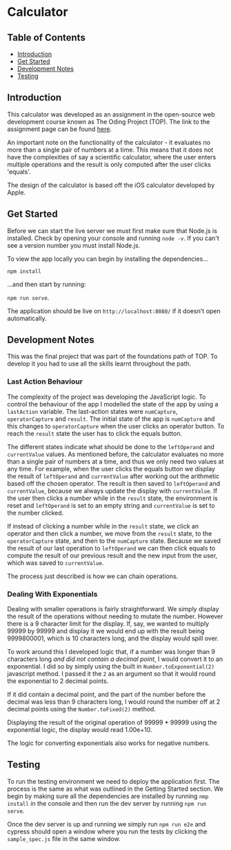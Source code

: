 # Calculator

## Table of Contents

- [Introduction](#introduction)
- [Get Started](#get-started)
- [Development Notes](#development-notes)
- [Testing](#testing)

## Introduction

This calculator was developed as an assignment in the open-source web development course known as The Oding Project (TOP). The link to the assignment page can be found [here](https://www.theodinproject.com/paths/foundations/courses/foundations/lessons/calculator). 

An important note on the functionality of the calculator - it evaluates no more than a single pair of numbers at a time. This means that it does not have the complexities of say a scientific calculator, where the user enters multiple operations and the result is only computed after the user clicks 'equals'. 

The design of the calculator is based off the iOS calculator developed by Apple.

## Get Started

Before we can start the live server we must first make sure that Node.js is installed. Check by opening your console and running `node -v`. If you can't see a version number you must install Node.js. 

To view the app locally you can begin by installing the dependencies...

`npm install`

...and then start by running:

`npm run serve`.

The application should be live on `http://localhost:8080/` if it doesn't open automatically.

## Development Notes

This was the final project that was part of the foundations path of TOP. To develop it you had to use all the skills learnt throughout the path. 

### Last Action Behaviour


The complexity of the project was developing the JavaScript logic. To control the behaviour of the app I modelled the state of the app by using a `lastAction` variable. The last-action states were `numCapture`, `operatorCapture` and `result`. The initial state of the app is `numCapture` and this changes to `operatorCapture` when the user clicks an operator button. To reach the `result` state the user has to click the equals button. 

The different states indicate what should be done to the `leftOperand` and `currentValue` values. As mentioned before, the calculator evaluates no more than a single pair of numbers at a time, and thus we only need two values at any time. For example, when the user clicks the equals button we display the result of `leftOperand` and `currentValue` after working out the arithmetic based off the chosen operator. The result is then saved to `leftOperand` and `currentValue`, because we always update the display with `currentValue`. If the user then clicks a number while in the `result` state, the environment is reset and `leftOperand` is set to an empty string and `currentValue` is set to the number clicked. 

If instead of clicking a number while in the `result` state, we click an operator and then click a number, we move from the `result` state, to the `operatorCapture` state, and then to the `numCapture` state. Because we saved the result of our last operation to `leftOperand` we can then click equals to compute the result of our previous result and the new input from the user, which was saved to `currentValue`. 

The process just described is how we can chain operations.

### Dealing With Exponentials

Dealing with smaller operations is fairly straightforward. We simply display the result of the operations without needing to mutate the number. However there is a 9 character limit for the display. If, say, we wanted to multiply 99999 by 99999 and display it we would end up with the result being 9999800001, which is 10 characters long, and the display would spill over.

To work around this I developed logic that, if a number was longer than 9 characters long *and did not contain a decimal point*, I would convert it to an exponential. I did so by simply using the built in `Number.toExponential(2)` javascript method. I passed it the `2` as an argument so that it would round the exponential to 2 decimal points.

If it did contain a decimal point, and the part of the number before the decimal was less than 9 characters long, I would round the number off at 2 decimal points using the `Number.toFixed(2)` method.

Displaying the result of the original operation of 99999 * 99999 using the exponential logic, the display would read 1.00e+10. 

The logic for converting exponentials also works for negative numbers.

## Testing

To run the testing environment we need to deploy the application first. The process is the same as what was outlined in the Getting Started section. We begin by making sure all the dependencies are installed by running `nmp install` in the console and then run the dev server by running `npm run serve`. 

Once the dev server is up and running we simply run `npm run e2e` and cypress should open a window where you run the tests by clicking the `sample_spec.js` file in the same window.
